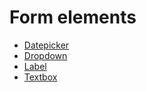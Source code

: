 # Form elements

* [Datepicker](./datepicker.md)
* [Dropdown](./dropdown.md)
* [Label](./label.md)
* [Textbox](./textbox.md)
